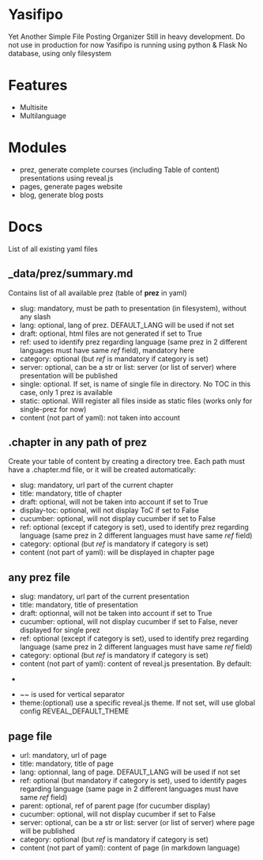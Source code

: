 # Yasifipo

Yet Another Simple File Posting Organizer
Still in heavy development. Do not use in production for now
Yasifipo is running using python & Flask
No database, using only filesystem

# Features
*  Multisite
*  Multilanguage

# Modules
*  prez, generate complete courses (including Table of content) presentations using reveal.js
*  pages, generate pages website
*  blog, generate blog posts

# Docs
List of all existing yaml files

## _data/prez/summary.md
Contains list of all available prez (table of __prez__ in yaml)
*  slug: mandatory, must be path to presentation (in filesystem), without any slash
*  lang: optional, lang of prez. DEFAULT_LANG will be used if not set
*  draft: optional, html files are not generated if set to True
*  ref: used to identify prez regarding language (same prez in 2 different languages must have same _ref_ field), mandatory here
*  category: optional (but _ref_ is mandatory if category is set)
*  server: optional, can be a str or list: server (or list of server) where presentation will be published
*  single: optional. If set, is name of single file in directory. No TOC in this case, only 1 prez is available
*  static: optional. Will register all files inside as static files (works only for single-prez for now)
*  content (not part of yaml): not taken into account

## .chapter in any path of prez
Create your table of content by creating a directory tree. Each path must have a .chapter.md file, or it will be created automatically:  
*  slug: mandatory, url part of the current chapter
*  title: mandatory, title of chapter
*  draft: optional, will not be taken into account if set to True
*  display-toc: optional, will not display ToC if set to False
*  cucumber: optional, will not display cucumber if set to False
*  ref: optional (except if category is set), used to identify prez regarding language (same prez in 2 different languages must have same _ref_ field)
*  category: optional (but _ref_ is mandatory if category is set)
*  content (not part of yaml): will be displayed in chapter page

## any prez file
*  slug: mandatory, url part of the current presentation
*  title: mandatory, title of presentation
*  draft: optionnal, will not be taken into account if set to True
*  cucumber: optional, will not display cucumber if set to False, never displayed for single prez
*  ref: optional (except if category is set), used to identify prez regarding language (same prez in 2 different languages must have same _ref_ field)
*  category: optional (but _ref_ is mandatory if category is set)
*  content (not part of yaml): content of reveal.js presentation. By default:
  *  ~~~ is used for horizontal separator
  *  ~~ is used for vertical separator
*  theme:(optional) use a specific reveal.js theme. If not set, will use global config REVEAL_DEFAULT_THEME

## page file
*  url: mandatory, url of page
*  title: mandatory, title of page
*  lang: optionnal, lang of page. DEFAULT_LANG will be used if not set
*  ref: optional (but mandatory if category is set), used to identify pages regarding language (same page in 2 different languages must have same _ref_ field)
*  parent: optional, ref of parent page (for cucumber display)
*  cucumber: optional, will not display cucumber if set to False
*  server: optional, can be a str or list: server (or list of server) where page will be published
*  category: optional (but _ref_ is mandatory if category is set)
*  content (not part of yaml): content of page (in markdown language)
